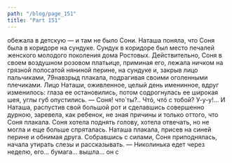 ```yaml
---
path: "/blog/page_151"
title: "Part 151"
---
```


обежала в детскую — и там не было Сони. Наташа поняла, что Соня была в коридоре на сундуке. Сундук в коридоре был место печалей женского молодого поколения дома Ростовых. Действительно, Соня в своем воздушном розовом платьице, приминая его, лежала ничком на грязной полосатой няниной перине, на сундуке и, закрыв лицо пальчиками, 79навзрыд плакала, подрагивая своими оголенными плечиками. Лицо Наташи, оживленное, целый день именинное, вдруг изменилось: глаза ее остановились, потом содрогнулась ее широкая шея, углы губ опустились.
— Соня! что́ ты?.. Чтó, чтó с тобой? У-у-у!...
И Наташа, распустив свой большой рот и сделавшись совершенно дурною, заревела, как ребенок, не зная причины и только оттого, что Соня плакала. Соня хотела поднять голову, хотела отвечать, но не могла и еще больше спряталась. Наташа плакала, присев на синей перине и обнимая друга. Собравшись с силами, Соня приподнялась, начала утирать слезы и рассказывать.
— Николинька едет через неделю, его... бумага... вышла... он с
